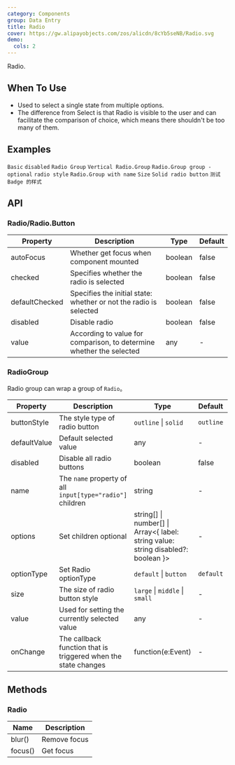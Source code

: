 ```yaml
---
category: Components
group: Data Entry
title: Radio
cover: https://gw.alipayobjects.com/zos/alicdn/8cYb5seNB/Radio.svg
demo:
  cols: 2
---
```


Radio.

## When To Use

- Used to select a single state from multiple options.
- The difference from Select is that Radio is visible to the user and can facilitate the comparison of choice, which means there shouldn't be too many of them.

## Examples

<code src="./demo/basic.tsx">Basic</code>
<code src="./demo/disabled.tsx">disabled</code>
<code src="./demo/radiogroup.tsx">Radio Group</code>
<code src="./demo/radiogroup-more.tsx">Vertical Radio.Group</code>
<code src="./demo/radiogroup-options.tsx">Radio.Group group - optional</code>
<code src="./demo/radiobutton.tsx">radio style</code>
<code src="./demo/radiogroup-with-name.tsx">Radio.Group with name</code>
<code src="./demo/size.tsx">Size</code>
<code src="./demo/radiobutton-solid.tsx">Solid radio button</code>
<code src="./demo/badge.tsx" debug>测试 Badge 的样式</code>

## API

### Radio/Radio.Button

| Property       | Description                                                          | Type    | Default |
| -------------- | -------------------------------------------------------------------- | ------- | ------- |
| autoFocus      | Whether get focus when component mounted                             | boolean | false   |
| checked        | Specifies whether the radio is selected                              | boolean | false   |
| defaultChecked | Specifies the initial state: whether or not the radio is selected    | boolean | false   |
| disabled       | Disable radio                                                        | boolean | false   |
| value          | According to value for comparison, to determine whether the selected | any     | -       |

### RadioGroup

Radio group can wrap a group of `Radio`。

| Property     | Description                                                    | Type                                                                                   | Default   | Version |
| ------------ | -------------------------------------------------------------- | -------------------------------------------------------------------------------------- | --------- | ------- |
| buttonStyle  | The style type of radio button                                 | `outline` \| `solid`                                                                   | `outline` |         |
| defaultValue | Default selected value                                         | any                                                                                    | -         |         |
| disabled     | Disable all radio buttons                                      | boolean                                                                                | false     |         |
| name         | The `name` property of all `input[type="radio"]` children      | string                                                                                 | -         |         |
| options      | Set children optional                                          | string\[] \| number\[] \| Array&lt;{ label: string value: string disabled?: boolean }> | -         |         |
| optionType   | Set Radio optionType                                           | `default` \| `button`                                                                  | `default` | 4.4.0   |
| size         | The size of radio button style                                 | `large` \| `middle` \| `small`                                                         | -         |         |
| value        | Used for setting the currently selected value                  | any                                                                                    | -         |         |
| onChange     | The callback function that is triggered when the state changes | function(e:Event)                                                                      | -         |         |

## Methods

### Radio

| Name    | Description  |
| ------- | ------------ |
| blur()  | Remove focus |
| focus() | Get focus    |
